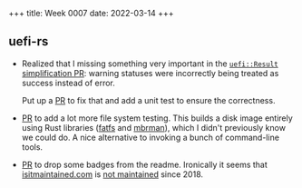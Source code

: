 +++
title: Week 0007
date: 2022-03-14
+++

## uefi-rs

* Realized that I missing something very important in the
  [`uefi::Result` simplification PR](https://github.com/rust-osdev/uefi-rs/pull/361):
  warning statuses were incorrectly being treated as success instead of error.
  
  Put up a [PR](https://github.com/rust-osdev/uefi-rs/pull/389) to fix
  that and add a unit test to ensure the correctness.

* [PR](https://github.com/rust-osdev/uefi-rs/pull/392) to add a lot more
  file system testing. This builds a disk image entirely using Rust
  libraries ([fatfs](https://crates.io/crates/fatfs) and
  [mbrman](https://crates.io/crates/mbrman)), which I didn't previously
  know we could do. A nice alternative to invoking a bunch of
  command-line tools.

* [PR](https://github.com/rust-osdev/uefi-rs/pull/393) to drop some
  badges from the readme. Ironically it seems that
  [isitmaintained.com](https://isitmaintained.com) is 
  [not maintained](https://github.com/mnapoli/IsItMaintained) since 2018.
